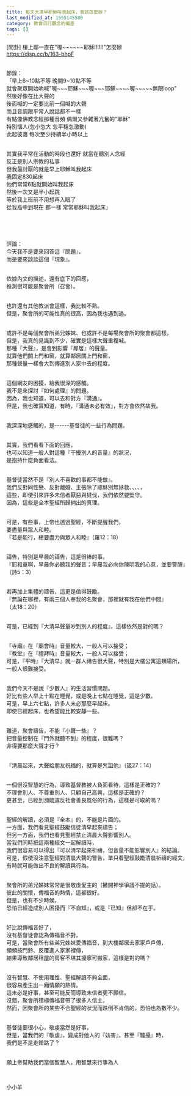 ```yaml
---
title: 每天大清早耶穌叫我起床，我該怎麼辦？
last_modified_at: 1555145580
category: 教會流行觀念的偏差
tags: []
---
```


<p>[問卦] 樓上鄰一直在"喔~~~~~~耶穌!!!!!!"怎麼辦<br/>
<a href="https://disp.cc/b/163-bhpF" target="_blank">https://disp.cc/b/163-bhpF</a></p>
<p><br/>
節錄：<br/>
「早上6~10點不等 晚間9~10點不等<br/>
就會聚眾開始吶喊"喔~~~耶穌~~~喔~~~耶穌~~~~喔~~~~~無限loop"<br/>
然後好像在比大聲的<br/>
後面喊的一定要比前一個喊的大聲<br/>
而且音調跟平常人說話都不一樣<br/>
有點像佛教念經那種音頻 偶爾又參雜著亢奮的"耶穌"<br/>
特別惱人(忽小忽大 忽平穩忽激動)<br/>
此起彼落 每次至少持續半小時以上</p>
<p><br/>
其實我平常在活動的時段也還好 就當在聽別人念經<br/>
反正是別人宗教的私事<br/>
但我最討厭的就是早上耶穌叫我起床<br/>
我固定830起床<br/>
他們常常6點就開始叫我起床<br/>
然後一次又是半小起跳<br/>
等於我上班前不用想再入眠了<br/>
從我高中到現在 都一樣 常常耶穌叫我起床」</p>
<p> </p>
<p> </p>
<p>評論：<br/>
今天我不是要來回答這『問題』，<br/>
而是要來談談這個『現象』。</p>
<p><br/>
依據內文的描述，還有底下的回應，<br/>
推測很可能是聚會所（召會）。</p>
<p><br/>
也許還有其他教派會這樣，我比較不熟。<br/>
但是，聚會所的可能性真的很高，因為我也遇到過。</p>
<p><br/>
或許不是每個聚會所弟兄姊妹、也或許不是每場聚會所的聚會都這樣，<br/>
但是，我真的見識到不少，確實是這樣大聲重複喊。<br/>
那種『大聲』，是會到影響『鄰居』的聲量。<br/>
就算他們關上門和窗，就算鄰居關上門和窗，<br/>
那種聲量一樣會大到傳進別人家中去的程度。</p>
<p><br/>
這個網友的困擾，給我很深的感觸。<br/>
我不是來探討『如何處理』的問題。<br/>
因為，我也知道，可以去和對方『溝通』。<br/>
但是，我也確實知道，有時，『溝通未必有效』，對方會依然故我。</p>
<p><br/>
我深深地感觸的，是------基督徒的一些行為問題。</p>
<p><br/>
其實，我們看看下面的回應，<br/>
也可以知道一般人對這種『干擾別人的音量』的狀況，<br/>
是抱持什麼負面看法。</p>
<p><br/>
基督徒當然不是『別人不喜歡的事都不能做』。<br/>
我們反對同性戀、反對離婚、主張除了耶穌別無拯救、、、、，<br/>
這些，即使引來許多未信者厭惡與撻伐，我們依然要堅守。<br/>
因為，這些是全本聖經所歸納出的真理。</p>
<p><br/>
可是，有些事，上帝也透過聖經，不斷提醒我們，<br/>
要盡量與眾人和睦。<br/>
『若是能行，總要盡力與眾人和睦』（羅12：18）</p>
<p><br/>
禱告，特別是早晨的禱告，這是很棒的事。<br/>
『耶和華啊，早晨你必聽我的聲音；早晨我必向你陳明我的心意，並要警醒』<br/>
（詩5：3）</p>
<p><br/>
若再加上集體的禱告，這更是值得鼓勵。<br/>
『無論在哪裡，有兩三個人奉我的名聚會，那裡就有我在他們中間』<br/>
（太18：20）</p>
<p><br/>
可是，已經到『大清早聲量吵到別人的程度』，這樣依然是對的嗎？</p>
<p><br/>
『寺廟』在『廟會時』音量較大，一般人可以接受；<br/>
『教堂』在『禮拜時』音量較大，一般人可以接受；<br/>
可是，『平時』『大清早』就一群人禱告很大聲，特別是大樓公寓這類場所，<br/>
一般人很難接受。</p>
<p><br/>
我們今天不是說『少數人』的生活習慣問題。<br/>
好比有些人早上十點在睡覺，或是晚上七點在睡覺，這是少數。<br/>
可是，早上六七點，許多人未必那麼早起床。<br/>
即使已經起床，也希望能比較安靜一些。</p>
<p><br/>
難道，聚會禱告，不能『小聲一些』？<br/>
把音量控制在『門外就聽不到』的程度，很難嗎？<br/>
非得要那麼大聲才行？</p>
<p><br/>
『清晨起來，大聲給朋友祝福的，就算是咒詛他』（箴27：14）</p>
<p><br/>
一個很沒智慧的行為，導致基督教被人負面看待，這樣是正確的？<br/>
不理會別人、不尊重別人、只顧自己高興，這樣是正確的？<br/>
更甚至，已經到瀕臨違反社會善良風俗的行為，這樣是可取的嗎？</p>
<p><br/>
聖經的解讀，必須是『全本』的，不能是片面的。<br/>
一方面，我們看見聖經鼓勵信徒清早起來禱告；<br/>
但另一方面，我們也看見聖經禁止清晨大聲影響別人。<br/>
當我們同時把這兩種經文一起解讀時，<br/>
我們很容易可以得出『可以清早起來祈禱，但音量不能影響別人』的結論。<br/>
可是，假使沒注意聖經對清晨大聲的警告，單只看聖經鼓勵清晨祈禱的經文，<br/>
有時就可能做出不良的解讀與行為。</p>
<p><br/>
聚會所的弟兄姊妹常常是很敬虔愛主的（撇開神學爭議不提的話）。<br/>
彼此的關懷，傳福音的熱情，這都很好。<br/>
但是，也有不少時候，<br/>
恐怕已經造成別人困擾而『不自知』，或是『已知』但卻不在乎。</p>
<p><br/>
好比說傳福音好了，<br/>
沒有基督徒會認為傳福音不對。<br/>
可是，當聚會所有些弟兄姊妹愛傳福音，到大樓鄰居去家家戶戶傳，<br/>
頻頻按門鈴、反覆進人家家裡傳，<br/>
結果導致鄰居租屋的房客不堪其擾寧可搬家，這樣是對的嗎？</p>
<p><br/>
沒有智慧、不使用理性、聖經解讀不夠全面，<br/>
很容易產生出一廂情願的熱情。<br/>
這未必是好事，甚至可能反而導致未信者更不願信。<br/>
沒錯，聚會所積極傳福音帶了很多人信主，<br/>
然而，因聚會所的某些不合聖經的狀況而跌倒不肯信的，恐怕也為數不少。</p>
<p><br/>
基督徒要很小心，敬虔當然是好事，<br/>
但是，當我們的『敬虔』，變成對他人的『妨害』，甚至『騷擾』時，<br/>
我們是不是走錯路了？</p>
<p><br/>
願上帝幫助我們當個智慧人，用智慧來行事為人</p>
<p> </p>
<p>小小羊</p>

